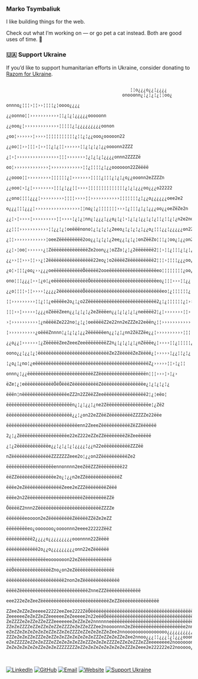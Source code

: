 ### Marko Tsymbaliuk

I like building things for the web.

Check out what I’m working on — or go pet a cat instead. Both are good uses of time. 🐾

### 🇺🇦 Support Ukraine
If you’d like to support humanitarian efforts in Ukraine, consider donating to [Razom for Ukraine](https://www.razomforukraine.org/).

```
                                                                                                              
                                               ¦¦o¿¿¿o¿¿¦¿¿¿¿                                                 
                                            onooonn¿¦¿¦¿¦¿¦¦oo¿                                               
                                           onnno¿¦¦¦›¦¦››¦¦¦¦¿¦oooo¿¿¿¿                                       
                                       ¿¿oonno¦¦›››››››››››¦¦¿¦¿¦¿¿¿¿¿ooooonn                                 
                                      ¿¿ooo¿¦›››››››››››››¦¦¦¦¦¿¦¿¿¿¿¿¿¿¿¿oonon                               
                                     ¿oo¦››››››¦››››¦¦¦¦¦¦¦¦¦¦¦¿¦¦¿¦¿¿ooo¿ooooon22                            
                                   ¿¿oo¦¦››¦¦¦›¦››¦¦¿¦¿¦¦››››››¦¦¿¦¿¦¿¦¿¿oooonn2ZZZ                           
                                  ¿¦›¦››››››››››››››››¦¦¦›››››››¦¿¦¿¦¿¦¿¿¿¿onnn2ZZZZë                         
                                 oo¦›››››››››››››¦››››››››››››¦¦¿¦¦¦¦¿¦¿¿oooooon22Zëëëë                       
                             ¿¿oooo¦¦›››››››››¦¦¦¦¦¦¿¦›››››››¦¦¦¦¿¦¦¦¿¦¿¦¿o¿¿ooonn2eZZZZn                     
                           ¿¿ooo¦›¦¿¦››››››››¦¦¦¿¦¿¿¦¦››››¦¦¦¦¦¦¦¦¦¦¦¦¦¦¿¦¿¦¿¿¿oo¿¿¿o22222                    
                         ¿¿ono¦¦¦¦¿¿¿¦›››››››››¦¦¦¦››››¦¦›››››››››››¦¦¦¦¦¦¦¿¦¿¿o¿¿¿¿¿¿oee2e2                  
                         o¿¿¿¦¦¦¿¿¿¦›››››››››››››››››¦¦no¿¦¿¦¦¦¦¦¦¦›››¦¿¦¦¦¿¦¿¦¿¿¿oo¿¿oeZëZe2n                
                        ¿¿¦›¦››››¦›››››››››¦¦››››¦¿¦¿¦nn¿¦¿¿¿¦¿¿o¿¦¿¦›¦¿¦¿¦¿¿¦¿¦¿¦¦¿¦¦¿¦¿n2e2no               
                        ¿¿¦¦¦›››››››››››¦¦¿¿¦¿¦oeëëënono¦¿¦¿¦¿¦¿2eeo¿¦¿¦¿¦¿¦¿¿o¿¦¦¦¿¿¦¿¿¿¿¿on22               
                        ¿¦¦››››››››››››¦oeeZëëëëëëëëë2oo¿¿¦¿¦¿¦¿2ee¿¿¦¿¦¿¦onZëëZo¦¦¦¿¦oo¿¦¿¿on2n              
                        ¿¿¦›¦oo¦››››››¿¦ZëëëëëëëëëëëëëëZe2oon¿¿¦oZZo¦¿¦¿2ëëëëëëë2¦¦›¦¦¿¦¦¦¿¦¿¦¿oo             
                        ¿¿››¦¦›››¦¦››¿¦2ëëëëëëëëëëëëëëëëë22eo¿¦o2ëëëëZëëëëëëëëëë2¦¦¦›¦¦¦¦¿¿¿oo¿¦¿¦            
                       ¿o¦›¦¦¦¿oo¿››¿¿¿oeëëëëëëëëëëëÕëëëëë2ooeëëëëëëëëëëëëëëëëëëeo¦¦¦¦¦¦¦¦¿oo¿¦¿¿¿            
                       ono¦¦¦¿¿¿¦››¦¿o¦¿eëëëëëëëëëëëëëÕëëëëëëëëëëëëëëëëëëëëëëëëëeo¿¦¦¦›››¦¦¿¿¦¦¦¿o            
                     ¿¿o¦¦¦¦›¦¦››››¦¿¿¿¿2ëëëëëëëëëÕëëëëëëëëëëëëëëëëëëëëëëëëëëëëëeo¦¿¦¦¦¦¦¦¿¦¿¦¿¿nn            
                       ¦¦›››››››››¦¦¿¦¦¿eëëëëe2o¿¦¿o2Zëëëëëëëëëëëëëëëëëëëëëëëëëë2¿¦¿¦¦¦¦¦¦¿¦››¦¿¿¦            
                        ¦¦¦››¦›››››¦¿¿¿oZëëëZeen¿¿¦¿¦¿¦¿2eZëëëen¿¿¦¿¦¿¦¿¦¿neëëëë2¦¿¦›››››››¦¦›¦¿¦¿            
                         ›¦››››››››››¦¿nëëëëZe222no¦¿¦¿¦oeëëëëZ2e22nn2eZZZe22eëën¿¦¦›››››››››››¦¦¦            
                          ¦››››››››››¿oëëëZnnnn¦¿¦¿¦¿¦¿¿2ëëëëëëen¿¿¦¿¦¿nn2ZëZZëe¿¿¦››››››››››¦¦¦¦             
                        ¿¿o¿¿¦››››››¦¿ZëëëëëZeeZeeeZeeëëëëëëëëZ2n¿¦¿¦¿¦¿¦¿nZëëëe¿¦››››¦¦¿¦¦¦¦¦¿¿              
                         oono¿¿¦¿¿¦¿¦ëëëëëëëëëëëëëëëëëëëëëëëëëëëZe2ZëëëëëZeZëëëë¿¦›››››¦¿¿¦¦¿¦¿               
                          ¦¿o¿¦¿no¦¿eëëëëëëëëëëëëëëëëëëëëëëëëëëëëëëëëëëëëëëëëëëëZ¿›››››¦¦›¦¿¦¦                
                            onnn¿¦¿¿ëëëëëëëëëëëëëëëëëëëëëëëëëZZëëëëëëëëëëëëëëëëëën¦¦¦›››¦›¦¿›                 
                             ëZe¦¿¦eëëëëëëëëëëëÕëÕëëëZëëëëëëëëëëZëëëëëëëëëëëëëëëëe¿¦¿¦¿¦¿¦¿                   
                             ëëën¦nëëëëëëëëëëëëëëëëëeZZ2n2ZZëëZZeeëëëëëëëëëëëëëëëë2¦¿¦eëo¦                    
                             ëëëëëëëëëëëëëëëëëëëëëëëëën¿¦¿¦¿¿¦¿ne2Zëëëëëëëëëëëëëëëëe¦¿Zë2                     
                              ëëëëëëëëëëëëëëëëëëëëëëëëë¿¿¦¿on22eZZëëZëëëëëëëëëZZZZZe22ëëe                     
                               ëëëëëëëëëëëëëëëëëëëëëëëëëëëenn2ZeeeZëëëëëëëëëëëZëZZëëëëëë                      
                                2¿¦¿Zëëëëëëëëëëëëëëëëëëe22eZ222eZZeZZëëëëëëëëZëZeeëëëëë                       
                                 ¿¦¿2ëëëëëëëëëëëëe¿¿¦¿¦¿¦¿¦¿¿¿¿¦¿¿n22eëëëëëëëëëëZZZëë                         
                                   nZëëëëëëëëëëëëëëëZZZZZZZeee2o¦¿¿on2ZëëëëëëëëëëZe2                          
                                    ëëëëëëëëëëëëëëëëëëennonnnn2eeZëëZZZëëëëëëëëë22                            
                                    ëëZZëëëëëëëëëëëëëëe2o¿¦¿¿n2eZZëëëëëëëëëëëëëZ                              
                                    ëëëe2eZëëëëëëëëëëëëëëZeee2eZZZëëëëëëëëZëëë                                
                                    ëëëe2n2ZëëëëëëëëëëëëëëëëëëëëëZëëëëëëëëZZë                                 
                                   ÕëëëëZ2nnn2ZëëëëëëëëëëëëëëëëëëëëëëëëZZZZe                                  
                                   ëëëëëëëeoooon2eZëëëëëëëëëZëëëëëZZëZe2eZZ                                   
                                   ëëëëëëëëeo¿ooooooo¿oooonnn2eeee22222ZëëZ                                   
                                   ëëëëëëëëëë2¿¿¿¿o¿¿¿¿¿¿¿¿¿ooonnnn22Zëëëë                                    
                                   ëëëëëëëëëëëë2o¿¿o¿¿¿¿¿¿¿¿¿onn22eZëëëëëë                                    
                                  ëëëëëëëëëëëëëëëeooooooon22eZëëëëëëëëëëëë                                    
                                 ëëÕëëëëëëëëëëëëëëZno¿on2eZëëëëëëëëëëëëëëë                                    
                              ëëëëëëëëëëëëëëëëëëëëëë2non2eZëëëëëëëëëëëëëë                                     
                      ëëëëZëëëëëëëëëëëëëëëëëëëëëëëëëëZnneZZZëëëëëëëëëëëëë                                     
               eee222eZeZeeZëëëëëëëëëëëëëëëëëëëëëëëëëëZeZZëëëëëëëëëëëëëëë                                     
 ZZeeZeZZeZeeeee22222eeZee2222ZëÕëëëëëëëëëëëëëëëëëëëëëëëëëëëëëëëëëëëëëëëë                                     
ZeeeeeeZeZeZZeZZeeeeeeZeZeeeee2n22eëëÕëëëëëëëëëëëëëëëëëëëëëëëëëëëëëëëëëëëe                                    
ZeZZZZeZeZZeZZeZZZeeeeeeeZeZZeZe2nnnnnneëëëëëëëëëëëëëëëëëëëëëëëëëëëëëëëëZZZZee                                
ZZeZeZZZZeZZeZZeZeZZeZZZZeZeZZeZZZee2noooonnn2eZëëëëëëëëëëëëëëëëëëëe2nnn2222nn2e2n                            
eZeZZeZeZeZeZeZeZZeZZeZeZZZZeZZeZeZeZZeZee2nnoooooooooooooooo¿¿¿¿¿¿¿¿¿¿nnnnnnoo2oo¦›¦¿¦¿¿                     
ZZZeZeZeZZeZZZeZeZZeZeZZeZeZeZeZeZZZeZZeZeZZeZee2nnoo¿¿¿¦¦¿¿¿¦¿¦¿¿¿ooonnnnnno¿oo¿¦››››¦¦¿¿¿¦¦¦¦›››¿           
eZeZZZZZeZZeZeZZZeZZeZeZeZeZZeZZZeZeZeZZZZeZZeZeZZZeZZeeeeeeee2noooooonnnnoooo¿¿››››¦¦¿¿¦¿¦¦››››››››››¦on     
ZeZeZeZeZeZeZZeZeZeZZZZZZZZeZZeZeZeZeZeZeZeZeZZZeZeee2e222222e22nooooo¿oooo¿o¿¿¿¦¦¿¿¿¿¿¿¦¦¦¦›¦››››››››¿neZeee 
```


<br/>

[![LinkedIn](https://img.shields.io/badge/LinkedIn-0077B5?style=for-the-badge&logo=linkedin&logoColor=white)](https://www.linkedin.com/in/marko-tsymbaliuk-55615430b/)
[![GitHub](https://img.shields.io/badge/GitHub-100000?style=for-the-badge&logo=github&logoColor=white)](https://github.com/mrktsm)
[![Email](https://img.shields.io/badge/Gmail-D14836?style=for-the-badge&logo=gmail&logoColor=white)](mailto:tsymma01@gettysburg.edu)
[![Website](https://img.shields.io/badge/Personal_Website-FF6600?style=for-the-badge&logo=M&logoColor=white)](https://www.markotsymbaluk.com)
[![Support Ukraine](https://img.shields.io/badge/Support-Ukraine-FFD700?style=for-the-badge&labelColor=FFD700&color=0057B7)](https://www.razomforukraine.org/)





<!---
Feel free to explore my repositories, open issues, or reach out to me for collaboration opportunities or questions!


mrktsm/mrktsm is a ✨ special ✨ repository because its `README.md` (this file) appears on your GitHub profile.
You can click the Preview link to take a look at your changes.
--->


